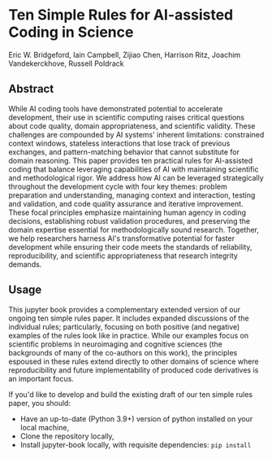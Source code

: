 # Ten Simple Rules for AI-assisted Coding in Science

Eric W. Bridgeford, Iain Campbell, Zijiao Chen, Harrison Ritz, Joachim Vandekerckhove, Russell Poldrack

## Abstract

While AI coding tools have demonstrated potential to accelerate development, their use in scientific computing raises critical questions about code quality, domain appropriateness, and scientific validity. These challenges are compounded by AI systems' inherent limitations: constrained context windows, stateless interactions that lose track of previous exchanges, and pattern-matching behavior that cannot substitute for domain reasoning. This paper provides ten practical rules for AI-assisted coding that balance leveraging capabilities of AI with maintaining scientific and methodological rigor. We address how AI can be leveraged strategically throughout the development cycle with four key themes: problem preparation and understanding, managing context and interaction, testing and validation, and code quality assurance and iterative improvement. These focal principles emphasize maintaining human agency in coding decisions, establishing robust validation procedures, and preserving the domain expertise essential for methodologically sound research. Together, we help researchers harness AI's transformative potential for faster development while ensuring their code meets the standards of reliability, reproducibility, and scientific appropriateness that research integrity demands.

## Usage

This jupyter book provides a complementary extended version of our ongoing ten simple rules paper. It includes expanded discussions of the individual rules; particularly, focusing on both positive (and negative) examples of the rules look like in practice. While our examples focus on scientific problems in neuroimaging and cognitive sciences (the backgrounds of many of the co-authors on this work), the principles espoused in these rules extend directly to other domains of science where reproducibility and future implementability of produced code derivatives is an important focus. 

If you'd like to develop and build the existing draft of our ten simple rules paper, you should:

+ Have an up-to-date (Python 3.9+) version of python installed on your local machine,
+ Clone the repository locally,
+ Install jupyter-book locally, with requisite dependencies: `pip install `